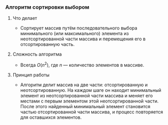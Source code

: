
### Алгоритм сортировки выбором

1. Что делает
	- Сортирует массив путём последовательного выбора минимального (или максимального) элемента из неотсортированной части массива и перемещения его в отсортированную часть.

2. Сложность алгоритма
	- Всегда $O(n^2)$, где $n$ — количество элементов в массиве.

3. Принцип работы
	- Алгоритм делит массив на две части: отсортированную и неотсортированную. На каждом шаге он находит минимальный элемент из неотсортированной части массива и меняет его местами с первым элементом этой неотсортированной части. После этого найденный минимальный элемент становится частью отсортированной части массива, и процесс повторяется для оставшихся элементов.
